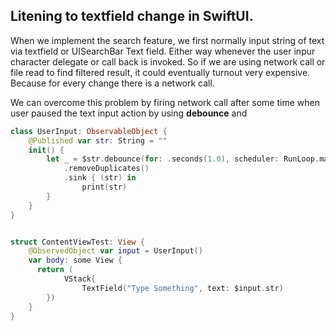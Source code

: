 
## Litening to textfield change in SwiftUI.

When we implement the search feature, we first normally input string of text via textfield or UISearchBar Text field. 
Either way whenever the user inpur character delegate or call back is invoked. So if we are using network call or file 
read to find filtered result, it could eventually turnout very expensive. Because for every change there is a network call.

We can overcome this problem by firing network call after some time when user paused the text input action by using **debounce** and 

```swift
class UserInput: ObservableObject {
    @Published var str: String = ""
    init() {
        let _ = $str.debounce(for: .seconds(1.0), scheduler: RunLoop.main)
            .removeDuplicates()
            .sink { (str) in
                print(str)
        }
    }
}


struct ContentViewTest: View {
    @ObservedObject var input = UserInput()
    var body: some View {
      return (
            VStack{
                TextField("Type Something", text: $input.str)
        })
    }
}
```
